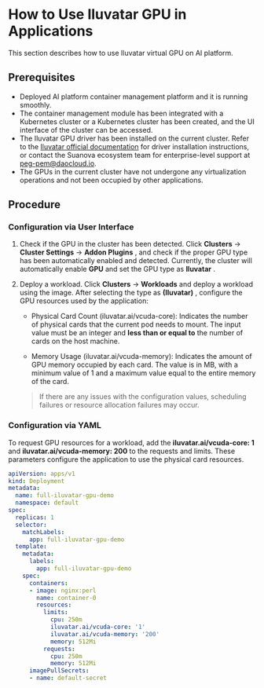 # How to Use Iluvatar GPU in Applications

This section describes how to use Iluvatar virtual GPU on AI platform.

## Prerequisites

- Deployed AI platform container management platform and it is running smoothly.
- The container management module has been integrated with a Kubernetes cluster or a Kubernetes cluster has been created, and the UI interface of the cluster can be accessed.
- The Iluvatar GPU driver has been installed on the current cluster. Refer to the [Iluvatar official documentation](https://support.iluvatar.com/#/login) for driver installation instructions, or contact the Suanova ecosystem team for enterprise-level support at peg-pem@daocloud.io.
- The GPUs in the current cluster have not undergone any virtualization operations and not been occupied by other applications.

## Procedure

### Configuration via User Interface

1. Check if the GPU in the cluster has been detected. Click __Clusters__ -> __Cluster Settings__ -> __Addon Plugins__ , and check if the proper GPU type has been automatically enabled and detected.
   Currently, the cluster will automatically enable __GPU__ and set the GPU type as __Iluvatar__ .

   

2. Deploy a workload. Click __Clusters__ -> __Workloads__ and deploy a workload using the image. After selecting the type as __(Iluvatar)__ , configure the GPU resources used by the application:
   
    - Physical Card Count (iluvatar.ai/vcuda-core): Indicates the number of physical cards that the current pod needs to mount. The input value must be an integer and **less than or equal to** the number of cards on the host machine.
   
    - Memory Usage (iluvatar.ai/vcuda-memory): Indicates the amount of GPU memory occupied by each card. The value is in MB, with a minimum value of 1 and a maximum value equal to the entire memory of the card.

   
    > If there are any issues with the configuration values, scheduling failures or resource allocation failures may occur.

### Configuration via YAML

To request GPU resources for a workload, add the __iluvatar.ai/vcuda-core: 1__ and __iluvatar.ai/vcuda-memory: 200__ to the requests and limits.
These parameters configure the application to use the physical card resources.

```yaml
apiVersion: apps/v1
kind: Deployment
metadata:
  name: full-iluvatar-gpu-demo
  namespace: default
spec:
  replicas: 1
  selector:
    matchLabels:
      app: full-iluvatar-gpu-demo
  template:
    metadata:
      labels:
        app: full-iluvatar-gpu-demo
    spec:
      containers:
      - image: nginx:perl
        name: container-0
        resources:
          limits:
            cpu: 250m
            iluvatar.ai/vcuda-core: '1'
            iluvatar.ai/vcuda-memory: '200'
            memory: 512Mi
          requests:
            cpu: 250m
            memory: 512Mi
      imagePullSecrets:
      - name: default-secret
```
